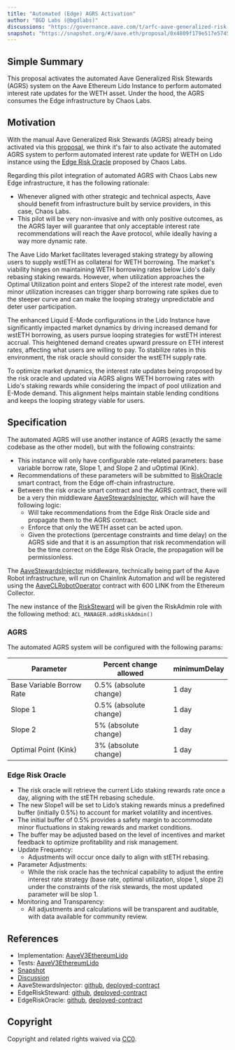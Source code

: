 ```yaml
---
title: "Automated (Edge) AGRS Activation"
author: "BGD Labs (@bgdlabs)"
discussions: "https://governance.aave.com/t/arfc-aave-generalized-risk-stewards-agrs-activation/19178/3"
snapshot: "https://snapshot.org/#/aave.eth/proposal/0x4809f179e517e5745ec13eba8f40d98dab73ca65f8a141bd2f18cc16dcd0cc16"
---
```


## Simple Summary

This proposal activates the automated Aave Generalized Risk Stewards (AGRS) system on the Aave Ethereum Lido Instance to perform automated interest rate updates for the WETH asset.
Under the hood, the AGRS consumes the Edge infrastructure by Chaos Labs.

## Motivation

With the manual Aave Generalized Risk Stewards (AGRS) already being activated via this [proposal](https://vote.onaave.com/proposal/?proposalId=197), we think it's fair to also activate the automated AGRS system to perform automated interest rate update for WETH on Lido instance using the [Edge Risk Oracle](https://chaoslabs.xyz/posts/introducing-edge-the-next-generation-oracle) proposed by Chaos Labs.

Regarding this pilot integration of automated AGRS with Chaos Labs new Edge infrastructure, it has the following rationale:

- Whenever aligned with other strategic and technical aspects, Aave should benefit from infrastructure built by service providers, in this case, Chaos Labs.
- This pilot will be very non-invasive and with only positive outcomes, as the AGRS layer will guarantee that only acceptable interest rate recommendations will reach the Aave protocol, while ideally having a way more dynamic rate.

The Aave Lido Market facilitates leveraged staking strategy by allowing users to supply wstETH as collateral for WETH borrowing. The market's viability hinges on maintaining WETH borrowing rates below Lido's daily rebasing staking rewards. However, when utilization approaches the Optimal Utilization point and enters Slope2 of the interest rate model, even minor utilization increases can trigger sharp borrowing rate spikes due to the steeper curve and can make the looping strategy unpredictable and deter user participation.

The enhanced Liquid E-Mode configurations in the Lido Instance have significantly impacted market dynamics by driving increased demand for wstETH borrowing, as users pursue looping strategies for wstETH interest accrual. This heightened demand creates upward pressure on ETH interest rates, affecting what users are willing to pay. To stabilize rates in this environment, the risk oracle should consider the wstETH supply rate.

To optimize market dynamics, the interest rate updates being proposed by the risk oracle and updated via AGRS aligns WETH borrowing rates with Lido's staking rewards while considering the impact of pool utilization and E-Mode demand. This alignment helps maintain stable lending conditions and keeps the looping strategy viable for users.

## Specification

The automated AGRS will use another instance of AGRS (exactly the same codebase as the other model), but with the following constraints:

- This instance will only have configurable rate-related parameters: base variable borrow rate, Slope 1, and Slope 2 and uOptimal (Kink).
- Recommendations of these parameters will be submitted to [RiskOracle](https://github.com/ChaosLabsInc/risk-oracle/blob/main/src/RiskOracle.sol) smart contract, from the Edge off-chain infrastructure.
- Between the risk oracle smart contract and the AGRS contract, there will be a very thin middleware [AaveStewardsInjector](https://etherscan.io/address/0x834a5aC6e9D05b92F599A031941262F761c34859), which will have the following logic:
  - Will take recommendations from the Edge Risk Oracle side and propagate them to the AGRS contract.
  - Enforce that only the WETH asset can be acted upon.
  - Given the protections (percentage constraints and time delay) on the AGRS side and that it is an assumption that risk recommendation will be the time correct on the Edge Risk Oracle, the propagation will be permissionless.

The [AaveStewardsInjector](https://etherscan.io/address/0x834a5aC6e9D05b92F599A031941262F761c34859) middleware, technically being part of the Aave Robot infrastructure, will run on Chainlink Automation and will be registered using the [AaveCLRobotOperator](https://etherscan.io/address/0x1cDF8879eC8bE012bA959EB515b11008E0cb6323) contract with 600 LINK from the Ethereum Collector.

The new instance of the [RiskSteward](https://etherscan.io/address/0x81aFd0F99c2Afa2f2DD7E387c2Ef9CD2a29b6E1A) will be given the RiskAdmin role with the following method: `ACL_MANAGER.addRiskAdmin()`

### AGRS

The automated AGRS system will be configured with the following params:

| Parameter                 | Percent change allowed | minimumDelay |
| ------------------------- | ---------------------- | ------------ |
| Base Variable Borrow Rate | 0.5% (absolute change) | 1 day        |
| Slope 1                   | 0.5% (absolute change) | 1 day        |
| Slope 2                   | 5% (absolute change)   | 1 day        |
| Optimal Point (Kink)      | 3% (absolute change)   | 1 day        |

### Edge Risk Oracle

- The risk oracle will retrieve the current Lido staking rewards rate once a day, aligning with the stETH rebasing schedule.
- The new Slope1 will be set to Lido’s staking rewards minus a predefined buffer (initially 0.5%) to account for market volatility and incentives.
- The initial buffer of 0.5% provides a safety margin to accommodate minor fluctuations in staking rewards and market conditions.
- The buffer may be adjusted based on the level of incentives and market feedback to optimize profitability and risk management.
- Update Frequency:
  - Adjustments will occur once daily to align with stETH rebasing.
- Parameter Adjustments:
  - While the risk oracle has the technical capability to adjust the entire interest rate strategy (base rate, optimal utilization, slope 1, slope 2) under the constraints of the risk stewards, the most updated parameter will be slop 1.
- Monitoring and Transparency:
  - All adjustments and calculations will be transparent and auditable, with data available for community review.

## References

- Implementation: [AaveV3EthereumLido](https://github.com/bgd-labs/aave-proposals-v3/blob/main/src/20241108_AaveV3EthereumLido_AutomatedAGRSActivation/AaveV3EthereumLido_AutomatedAGRSActivation_20241108.sol)
- Tests: [AaveV3EthereumLido](https://github.com/bgd-labs/aave-proposals-v3/blob/main/src/20241108_AaveV3EthereumLido_AutomatedAGRSActivation/AaveV3EthereumLido_AutomatedAGRSActivation_20241108.t.sol)
- [Snapshot](https://snapshot.org/#/aave.eth/proposal/0x4809f179e517e5745ec13eba8f40d98dab73ca65f8a141bd2f18cc16dcd0cc16)
- [Discussion](https://governance.aave.com/t/arfc-aave-generalized-risk-stewards-agrs-activation/19178/3)
- AaveStewardsInjector: [github](https://github.com/aave-dao/aave-v3-risk-stewards/blob/650d51e2ec6bb1f4d9ae56da5a341436ef9bb8a1/src/contracts/AaveStewardInjector.sol), [deployed-contract](https://etherscan.io/address/0x834a5aC6e9D05b92F599A031941262F761c34859)
- EdgeRiskSteward: [github](https://github.com/aave-dao/aave-v3-risk-stewards/blob/650d51e2ec6bb1f4d9ae56da5a341436ef9bb8a1/src/contracts/EdgeRiskSteward.sol), [deployed-contract](https://etherscan.io/address/0x81aFd0F99c2Afa2f2DD7E387c2Ef9CD2a29b6E1A)
- EdgeRiskOracle: [github](https://github.com/ChaosLabsInc/risk-oracle/blob/be09f47d749985f9537e185016d0f81c003a9fc9/src/RiskOracle.sol), [deployed-contract](https://etherscan.io/address/0x7ABB46C690C52E919687D19ebF89C81A6136C1F2)

## Copyright

Copyright and related rights waived via [CC0](https://creativecommons.org/publicdomain/zero/1.0/).
